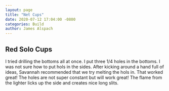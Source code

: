 ```yaml
---
layout: page
title: "Net Cups"
date: 2020-07-12 17:04:00 -0800
categories: Build
author: James Alspach
---
```

## Red Solo Cups
I tried drilling the bottoms all at once. I put three 1/4 holes in the bottoms. I was not sure how to put hols in the sides. After kicking around a hand full of ideas, Savannah recommended that we try melting the hols in. That worked great! The holes are not super constant but will work great! The flame from the lighter licks up the side and creates nice long slits.
